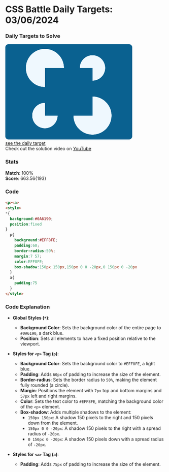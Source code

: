 # CSS Battle Daily Targets: 03/06/2024

### Daily Targets to Solve

![picture of daily target](./images/03.png)  
[see the daily target](https://cssbattle.dev/play/xOdJqM1kdlAQ7QQDiUbl)  
Check out the solution video on [YouTube](https://www.youtube.com/watch?v=6A8Q0OgJFfQ)

### Stats

**Match**: 100%  
**Score**: 663.56{193}

### Code

```html
<p><a>
<style>
*{
  background:#0A6190;
  position:fixed
}
  p{
    background:#EFF8FE;
    padding:60;
    border-radius:50%;
    margin:7 57;
    color:EFF8FE;
    box-shadow:150px 150px,150px 0 0 -20px,0 150px 0 -20px
  }
  a{
    padding:75
  }
</style>
```

### Code Explanation

- **Global Styles (`*`)**:
  - **Background Color**: Sets the background color of the entire page to `#0A6190`, a dark blue.
  - **Position**: Sets all elements to have a fixed position relative to the viewport.

- **Styles for `<p>` Tag (`p`)**:
  - **Background Color**: Sets the background color to `#EFF8FE`, a light blue.
  - **Padding**: Adds `60px` of padding to increase the size of the element.
  - **Border-radius**: Sets the border radius to `50%`, making the element fully rounded (a circle).
  - **Margin**: Positions the element with `7px` top and bottom margins and `57px` left and right margins.
  - **Color**: Sets the text color to `#EFF8FE`, matching the background color of the `<p>` element.
  - **Box-shadow**: Adds multiple shadows to the element:
    - `150px 150px`: A shadow 150 pixels to the right and 150 pixels down from the element.
    - `150px 0 0 -20px`: A shadow 150 pixels to the right with a spread radius of `-20px`.
    - `0 150px 0 -20px`: A shadow 150 pixels down with a spread radius of `-20px`.

- **Styles for `<a>` Tag (`a`)**:
  - **Padding**: Adds `75px` of padding to increase the size of the element.